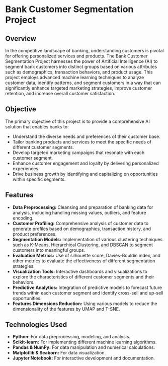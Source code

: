 # Bank Customer Segmentation Project

## Overview

In the competitive landscape of banking, understanding customers is pivotal for offering personalized services and products. The Bank Customer Segmentation Project harnesses the power of Artificial Intelligence (AI) to segment bank customers into distinct groups based on various attributes such as demographics, transaction behaviors, and product usage. This project employs advanced machine learning techniques to analyze customer data, identify patterns, and segment customers in a way that can significantly enhance targeted marketing strategies, improve customer retention, and increase overall customer satisfaction.

## Objective

The primary objective of this project is to provide a comprehensive AI solution that enables banks to:

- Understand the diverse needs and preferences of their customer base.
- Tailor banking products and services to meet the specific needs of different customer segments.
- Develop targeted marketing campaigns that resonate with each customer segment.
- Enhance customer engagement and loyalty by delivering personalized experiences.
- Drive business growth by identifying and capitalizing on opportunities within specific segments.

## Features

- **Data Preprocessing:** Cleansing and preparation of banking data for analysis, including handling missing values, outliers, and feature encoding.
- **Customer Profiling:** Comprehensive analysis of customer data to generate profiles based on demographics, transaction history, and product preferences.
- **Segmentation Models:** Implementation of various clustering techniques such as K-Means, Hierarchical Clustering, and DBSCAN to segment customers into meaningful groups.
- **Evaluation Metrics:** Use of silhouette score, Davies-Bouldin index, and other metrics to evaluate the effectiveness of different segmentation strategies.
- **Visualization Tools:** Interactive dashboards and visualizations to explore the characteristics of different customer segments and their behaviors.
- **Predictive Analytics:** Integration of predictive models to forecast future trends within each customer segment and identify cross-sell and up-sell opportunities.
- **Features Dimensions Reduction:** Using various models to reduce the dimensionality of the features by UMAP and T-SNE.

## Technologies Used

- **Python:** For data preprocessing, modeling, and analysis.
- **Scikit-learn:** For implementing different machine learning algorithms.
- **Pandas & NumPy:** For data manipulation and numerical calculations.
- **Matplotlib & Seaborn:** For data visualization.
- **Jupyter Notebook:** For interactive development and documentation.
